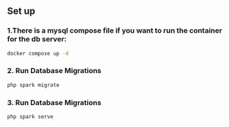 ## Set up

### 1.There is a mysql compose file if you want to run the container for the db server:
```bash
docker compose up -d
```
### 2. Run Database Migrations

```bash
php spark migrate
```

### 3. Run Database Migrations

```bash
php spark serve
```

